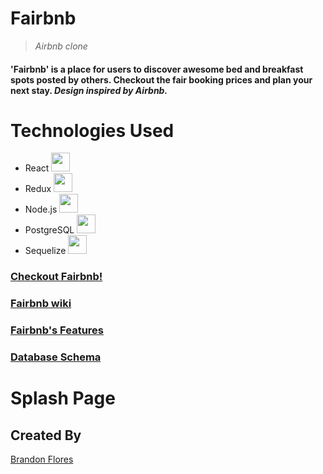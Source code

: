 # Fairbnb

> *Airbnb clone*

#### 'Fairbnb' is a place for users to discover awesome bed and breakfast spots posted by others. Checkout the fair booking prices and plan your next stay. *Design inspired by Airbnb.* 

# Technologies Used
- React <a  href="https://www.freecodecamp.org/" target="_blank"><img src='https://cdn.jsdelivr.net/gh/devicons/devicon/icons/react/react-original.svg' width="30" height="30" /></a>
- Redux <img src="https://cdn.jsdelivr.net/gh/devicons/devicon/icons/redux/redux-original.svg" width="30" height="30" />
- Node.js <img src="https://cdn.jsdelivr.net/gh/devicons/devicon/icons/nodejs/nodejs-original.svg" width="30" height="30" />
- PostgreSQL <img src="https://cdn.jsdelivr.net/gh/devicons/devicon/icons/postgresql/postgresql-original.svg" width="30" height="30" />
- Sequelize <img src="https://cdn.jsdelivr.net/gh/devicons/devicon/icons/sequelize/sequelize-original.svg"  width="30" height="30"  />

### [Checkout Fairbnb!](https://bflores-fairbnb.herokuapp.com/)
### [Fairbnb wiki](https://github.com/brandonflores647/Fairbnb/wiki)
### [Fairbnb's Features](https://github.com/brandonflores647/Fairbnb/wiki/Features)
### [Database Schema](https://github.com/brandonflores647/Fairbnb/wiki/Database-Schema)

# Splash Page

## Created By
[Brandon Flores](https://github.com/brandonflores647)
